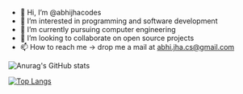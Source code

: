 - 👋 Hi, I’m @abhijhacodes
- 👀 I’m interested in programming and software development
- 🌱 I’m currently pursuing computer engineering
- 💞️ I’m looking to collaborate on open source projects
- 📫 How to reach me -> drop me a mail at abhi.jha.cs@gmail.com


![Anurag's GitHub stats](https://github-readme-stats.vercel.app/api?username=abhijhacodes&show_icons=true&theme=highcontrast)

[![Top Langs](https://github-readme-stats.vercel.app/api/top-langs/?username=abhijhacodes&langs_count=10)](https://github.com/anuraghazra/github-readme-stats)
